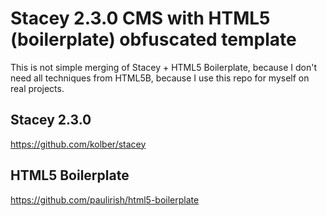# Stacey 2.3.0 CMS with HTML5 (boilerplate) obfuscated template

This is not simple merging of Stacey + HTML5 Boilerplate, because I don't need all techniques from HTML5B, because I use this repo for myself on real projects.

## Stacey 2.3.0

https://github.com/kolber/stacey

## HTML5 Boilerplate

https://github.com/paulirish/html5-boilerplate